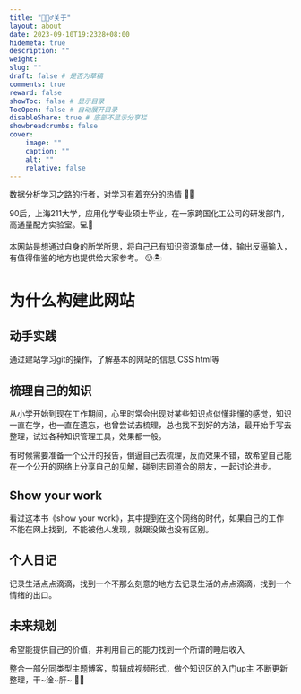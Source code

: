 ```yaml
---
title: "🙋🏻‍♂️关于"
layout: about
date: 2023-09-10T19:2328+08:00
hidemeta: true
description: ""
weight:
slug: ""
draft: false # 是否为草稿
comments: true
reward: false
showToc: false # 显示目录
TocOpen: false # 自动展开目录
disableShare: true # 底部不显示分享栏
showbreadcrumbs: false
cover:
    image: ""
    caption: ""
    alt: ""
    relative: false
---
```




数据分析学习之路的行者，对学习有着充分的热情 💖🔥

90后，上海211大学，应用化学专业硕士毕业，在一家跨国化工公司的研发部门，高通量配方实验室。💻🧱

本网站是想通过自身的所学所思，将自己已有知识资源集成一体，输出反逼输入，有值得借鉴的地方也提供给大家参考。 😛🏝️

# 为什么构建此网站

## 动手实践

通过建站学习git的操作，了解基本的网站的信息 CSS html等

## 梳理自己的知识
从小学开始到现在工作期间，心里时常会出现对某些知识点似懂非懂的感觉，知识一直在学，也一直在遗忘，也曾尝试去梳理，总也找不到好的方法，最开始手写去整理，试过各种知识管理工具，效果都一般。

有时候需要准备一个公开的报告，倒逼自己去梳理，反而效果不错，故希望自己能在一个公开的网络上分享自己的见解，碰到志同道合的朋友，一起讨论进步。

## Show your work
看过这本书《show your work》，其中提到在这个网络的时代，如果自己的工作不能在网上找到，不能被他人发现，就跟没做也没有区别。

## 个人日记

记录生活点点滴滴，找到一个不那么刻意的地方去记录生活的点点滴滴，找到一个情绪的出口。

## 未来规划

希望能提供自己的价值，并利用自己的能力找到一个所谓的睡后收入

整合一部分同类型主题博客，剪辑成视频形式，做个知识区的入门up主
不断更新整理，干~淦~肝~ 👊👊